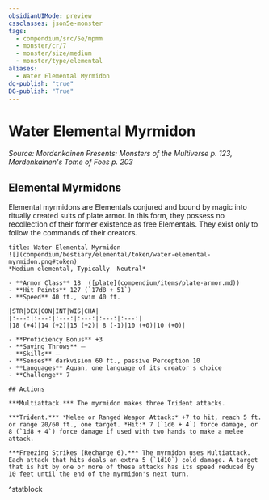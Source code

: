 ```yaml
---
obsidianUIMode: preview
cssclasses: json5e-monster
tags:
  - compendium/src/5e/mpmm
  - monster/cr/7
  - monster/size/medium
  - monster/type/elemental
aliases:
  - Water Elemental Myrmidon
dg-publish: "true"
DG-publish: "True"
---
```

# Water Elemental Myrmidon
*Source: Mordenkainen Presents: Monsters of the Multiverse p. 123, Mordenkainen's Tome of Foes p. 203*  

## Elemental Myrmidons

Elemental myrmidons are Elementals conjured and bound by magic into ritually created suits of plate armor. In this form, they possess no recollection of their former existence as free Elementals. They exist only to follow the commands of their creators.

```ad-statblock
title: Water Elemental Myrmidon
![](compendium/bestiary/elemental/token/water-elemental-myrmidon.png#token)
*Medium elemental, Typically  Neutral*

- **Armor Class** 18  ([plate](compendium/items/plate-armor.md))
- **Hit Points** 127 (`17d8 + 51`)
- **Speed** 40 ft., swim 40 ft.

|STR|DEX|CON|INT|WIS|CHA|
|:---:|:---:|:---:|:---:|:---:|:---:|
|18 (+4)|14 (+2)|15 (+2)| 8 (-1)|10 (+0)|10 (+0)|

- **Proficiency Bonus** +3
- **Saving Throws** ⏤
- **Skills** ⏤
- **Senses** darkvision 60 ft., passive Perception 10
- **Languages** Aquan, one language of its creator's choice
- **Challenge** 7

## Actions

***Multiattack.*** The myrmidon makes three Trident attacks.

***Trident.*** *Melee or Ranged Weapon Attack:* +7 to hit, reach 5 ft. or range 20/60 ft., one target. *Hit:* 7 (`1d6 + 4`) force damage, or 8 (`1d8 + 4`) force damage if used with two hands to make a melee attack.

***Freezing Strikes (Recharge 6).*** The myrmidon uses Multiattack. Each attack that hits deals an extra 5 (`1d10`) cold damage. A target that is hit by one or more of these attacks has its speed reduced by 10 feet until the end of the myrmidon's next turn.
```
^statblock